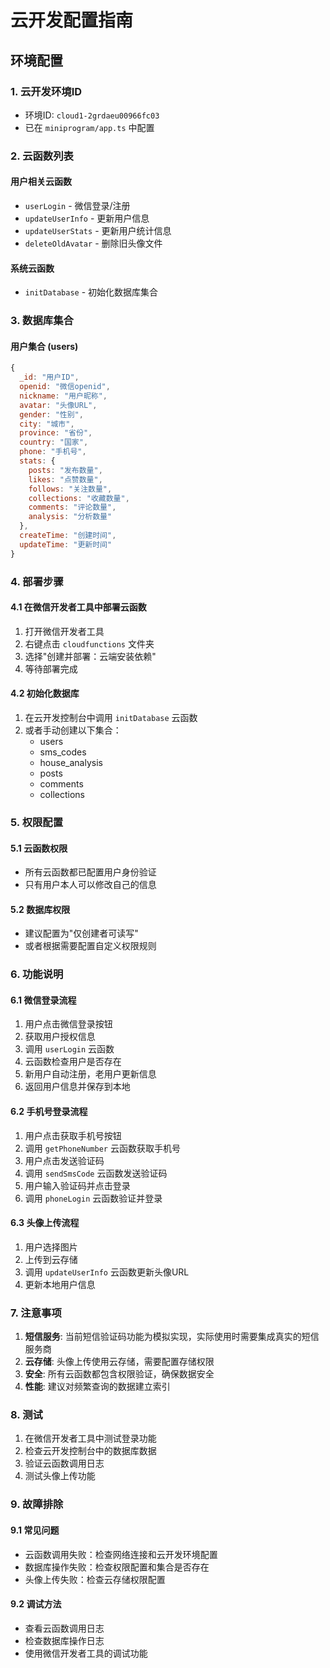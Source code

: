 # 云开发配置指南

## 环境配置

### 1. 云开发环境ID
- 环境ID: `cloud1-2grdaeu00966fc03`
- 已在 `miniprogram/app.ts` 中配置

### 2. 云函数列表

#### 用户相关云函数
- `userLogin` - 微信登录/注册
- `updateUserInfo` - 更新用户信息
- `updateUserStats` - 更新用户统计信息
- `deleteOldAvatar` - 删除旧头像文件

#### 系统云函数
- `initDatabase` - 初始化数据库集合

### 3. 数据库集合

#### 用户集合 (users)
```javascript
{
  _id: "用户ID",
  openid: "微信openid",
  nickname: "用户昵称",
  avatar: "头像URL",
  gender: "性别",
  city: "城市",
  province: "省份",
  country: "国家",
  phone: "手机号",
  stats: {
    posts: "发布数量",
    likes: "点赞数量",
    follows: "关注数量",
    collections: "收藏数量",
    comments: "评论数量",
    analysis: "分析数量"
  },
  createTime: "创建时间",
  updateTime: "更新时间"
}
```


### 4. 部署步骤

#### 4.1 在微信开发者工具中部署云函数

1. 打开微信开发者工具
2. 右键点击 `cloudfunctions` 文件夹
3. 选择"创建并部署：云端安装依赖"
4. 等待部署完成

#### 4.2 初始化数据库

1. 在云开发控制台中调用 `initDatabase` 云函数
2. 或者手动创建以下集合：
   - users
   - sms_codes
   - house_analysis
   - posts
   - comments
   - collections

### 5. 权限配置

#### 5.1 云函数权限
- 所有云函数都已配置用户身份验证
- 只有用户本人可以修改自己的信息

#### 5.2 数据库权限
- 建议配置为"仅创建者可读写"
- 或者根据需要配置自定义权限规则

### 6. 功能说明

#### 6.1 微信登录流程
1. 用户点击微信登录按钮
2. 获取用户授权信息
3. 调用 `userLogin` 云函数
4. 云函数检查用户是否存在
5. 新用户自动注册，老用户更新信息
6. 返回用户信息并保存到本地

#### 6.2 手机号登录流程
1. 用户点击获取手机号按钮
2. 调用 `getPhoneNumber` 云函数获取手机号
3. 用户点击发送验证码
4. 调用 `sendSmsCode` 云函数发送验证码
5. 用户输入验证码并点击登录
6. 调用 `phoneLogin` 云函数验证并登录

#### 6.3 头像上传流程
1. 用户选择图片
2. 上传到云存储
3. 调用 `updateUserInfo` 云函数更新头像URL
4. 更新本地用户信息

### 7. 注意事项

1. **短信服务**: 当前短信验证码功能为模拟实现，实际使用时需要集成真实的短信服务商
2. **云存储**: 头像上传使用云存储，需要配置存储权限
3. **安全**: 所有云函数都包含权限验证，确保数据安全
4. **性能**: 建议对频繁查询的数据建立索引

### 8. 测试

1. 在微信开发者工具中测试登录功能
2. 检查云开发控制台中的数据库数据
3. 验证云函数调用日志
4. 测试头像上传功能

### 9. 故障排除

#### 9.1 常见问题
- 云函数调用失败：检查网络连接和云开发环境配置
- 数据库操作失败：检查权限配置和集合是否存在
- 头像上传失败：检查云存储权限配置

#### 9.2 调试方法
- 查看云函数调用日志
- 检查数据库操作日志
- 使用微信开发者工具的调试功能
